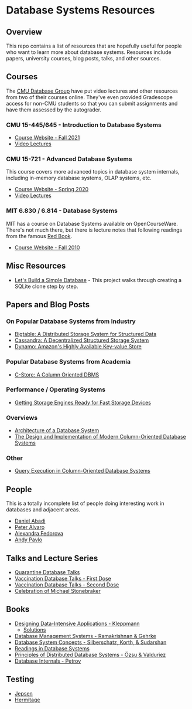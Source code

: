 # Database Systems Resources

## Overview

This repo contains a list of resources that are hopefully useful for people who want to learn more about database systems. Resources include papers, university courses, blog posts, talks, and other sources.

## Courses

The [CMU Database Group](https://db.cs.cmu.edu/) have put video lectures and other resources from two of their courses online. They've even provided Gradescope access for non-CMU students so that you can submit assignments and have them assessed by the autograder.

### CMU 15-445/645 - Introduction to Database Systems

* [Course Website - Fall 2021](https://15445.courses.cs.cmu.edu/fall2021/)
* [Video Lectures](https://www.youtube.com/playlist?list=PLSE8ODhjZXjZaHA6QcxDfJ0SIWBzQFKEG)

### CMU 15-721 - Advanced Database Systems

This course covers more advanced topics in database system internals, including in-memory database systems, OLAP systems, etc. 

* [Course Website - Spring 2020](https://15721.courses.cs.cmu.edu/spring2020/)
* [Video Lectures](https://www.youtube.com/playlist?list=PLSE8ODhjZXjasmrEd2_Yi1deeE360zv5O)

### MIT 6.830 / 6.814 - Database Systems

MIT has a course on Database Systems available on OpenCourseWare. There's not much there, but there is lecture notes that following readings from the famous [Red Book](http://www.redbook.io/).

* [Course Website - Fall 2010](https://ocw.mit.edu/courses/electrical-engineering-and-computer-science/6-830-database-systems-fall-2010/index.htm)

## Misc Resources

* [Let's Build a Simple Database](https://cstack.github.io/db_tutorial/) - This project walks through creating a SQLite clone step by step.

## Papers and Blog Posts

### On Popular Database Systems from Industry

* [Bigtable: A Distributed Storage System for Structured Data](https://static.googleusercontent.com/media/research.google.com/en//archive/bigtable-osdi06.pdf)
* [Cassandra: A Decentralized Structured Storage System](https://www.cs.cornell.edu/projects/ladis2009/papers/lakshman-ladis2009.pdf)
* [Dynamo: Amazon's Highly Available Key-value Store](https://www.allthingsdistributed.com/files/amazon-dynamo-sosp2007.pdf)

### Popular Database Systems from Academia

* [C-Store: A Column Oriented DBMS](https://web.stanford.edu/class/cs345d-01/rl/cstore.pdf)

### Performance / Operating Systems

* [Getting Storage Engines Ready for Fast Storage Devices](https://engineering.mongodb.com/post/getting-storage-engines-ready-for-fast-storage-devices)

### Overviews

* [Architecture of a Database System](http://komar.in/files/architecture-of-a-database-system-2007.pdf)
* [The Design and Implementation of Modern Column-Oriented Database Systems](https://stratos.seas.harvard.edu/files/stratos/files/columnstoresfntdbs.pdf)

### Other

* [Query Execution in Column-Oriented Database Systems](https://www.cs.umd.edu/~abadi/papers/abadiphd.pdf)

## People

This is a totally incomplete list of people doing interesting work in databases and adjacent areas. 

* [Daniel Abadi](https://www.cs.umd.edu/~abadi/)
* [Peter Alvaro](https://engineering.ucsc.edu/people/palvaro)
* [Alexandra Fedorova](https://people.ece.ubc.ca/sasha/)
* [Andy Pavlo](http://www.cs.cmu.edu/~pavlo/)

## Talks and Lecture Series

* [Quarantine Database Talks](https://www.youtube.com/playlist?list=PLSE8ODhjZXjagqlf1NxuBQwaMkrHXi-iz)
* [Vaccination Database Talks - First Dose](https://www.youtube.com/playlist?list=PLSE8ODhjZXjbeqnfuvp30VrI7VXiFuOXS)
* [Vaccination Database Talks - Second Dose](https://youtube.com/playlist?list=PLSE8ODhjZXjbDOFN4U4-Uv95-N8sgzs5D)
* [Celebration of Michael Stonebraker](https://www.youtube.com/playlist?list=PLSE8ODhjZXjZO802SjzqBFFlkuKglgbZD)

## Books

* [Designing Data-Intensive Applications - Kleppmann](https://www.oreilly.com/library/view/designing-data-intensive-applications/9781491903063/)
  * [Solutions](https://webpages.charlotte.edu/mirsad/ITIS%205160/Solution_Manual_ITIS_5160.pdf)
* [Database Management Systems - Ramakrishnan & Gehrke](http://pages.cs.wisc.edu/~dbbook/)
* [Database System Concepts - Silberschatz, Korth, & Sudarshan](https://www.db-book.com/)
* [Readings in Database Systems](http://www.redbook.io/)
* [Principles of Distributed Database Systems - Özsu & Valduriez](https://cs.uwaterloo.ca/~ddbook/)
* [Database Internals - Petrov](https://www.databass.dev/)

## Testing

* [Jepsen](https://jepsen.io/)
* [Hermitage](https://github.com/ept/hermitage)
